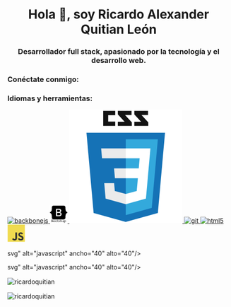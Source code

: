 <h1 align="center">Hola 👋, soy Ricardo Alexander Quitian León</h1>
<h3 align="center">Desarrollador full stack, apasionado por la tecnología y el desarrollo web.</h3>

<h3 align= "left">Conéctate conmigo:</h3>
<p align="left">
</p>

<h3 align="left">Idiomas y herramientas:</h3>
<p align="left"> <a href="https://backbonejs.org" target="_blank" rel="noreferrer"> <img src="https://raw.githubusercontent.com/devicons/devicon /master/icons/backbonejs/backbonejs-original-wordmark.svg" alt="backbonejs" width="40" height="40"/> </a> <a href="https://getbootstrap.com" target ="_blank" rel="noreferrer"> <img src="https://raw.githubusercontent.com/devicons/devicon/master/icons/bootstrap/bootstrap-plain-wordmark.svg" alt="bootstrap" width= "40" altura="40"/> </a> <a href="https://www.w3schools.com/css/" target="_blank" rel="noreferrer"> <img src="https://raw.githubusercontent.com/devicons/devicon/master/icons/css3/css3-original-wordmark.svg" alt ="css3" ancho="40" alto="40"/> </a> <a href="https://git-scm.com/" target="_blank" rel="noreferrer"> <img src ="https://www.vectorlogo.zone/logos/git-scm/git-scm-icon.svg" alt="git" width="40" height="40"/> </a> <a href ="https://www.w3.org/html/" target="_blank" rel="noreferrer"> <img src="https://raw.githubusercontent.com/devicons/devicon/master/icons/html5 /html5-marca-palabra-original.svg" alt="html5" width="40" height="40"/> </a> <a href="https://developer.mozilla.org/en-US/docs/Web/JavaScript" target= "_blank" rel="noreferrer"> <img src="https://raw.githubusercontent.com/devicons/devicon/master/icons/javascript/javascript-original.svg" alt="javascript" width="40" altura="40"/> </a> </p>svg" alt="javascript" ancho="40" alto="40"/> </a> </p>svg" alt="javascript" ancho="40" alto="40"/> </a> </p>

<p><img align="center" src="https://github-readme-stats.vercel.app/api/top-langs?username=ricardoquitian&show_icons=true&locale=en&layout=compact" alt="ricardoquitian" /> </p>

<p><img align="center" src="https://github-readme-streak-stats.herokuapp.com/?user=ricardoquitian&" alt="ricardoquitian" /></p>

